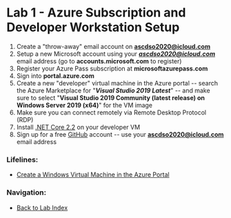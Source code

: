 # Lab 1 - Azure Subscription and Developer Workstation Setup

1. Create a "throw-away" email account on **ascdso2020@icloud.com**
2. Setup a new Microsoft account using your ***ascdso2020@icloud.com*** email address (go to **accounts.microsoft.com** to register)
3. Register your Azure Pass subscription at **microsoftazurepass.com**
4. Sign into **portal.azure.com**
5. Create a new "developer" virtual machine in the Azure portal -- search the Azure Marketplace for "***Visual Studio 2019 Latest***" -- and make sure to select "**Visual Studio 2019 Community (latest release) on Windows Server 2019 (x64)**" for the VM image
6. Make sure you can connect remotely via Remote Desktop Protocol (RDP)
7. Install [.NET Core 2.2](https://dotnet.microsoft.com/download/thank-you/dotnet-sdk-2.2.402-windows-x64-installer) on your developer VM
8. Sign up for a free [GitHub](https://github.com) account -- use your **ascdso2020@icloud.com** email address

### Lifelines:

* [Create a Windows Virtual Machine in the Azure Portal](https://docs.microsoft.com/en-us/azure/virtual-machines/windows/quick-create-portal)

### Navigation:

* [Back to Lab Index](https://github.com/mikepfeiffer/azure-devops-labs)
